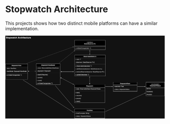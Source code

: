 # Stopwatch Architecture

This projects shows how two distinct mobile platforms can have a similar implementation.

![diagram](./docs/drigram.png)
